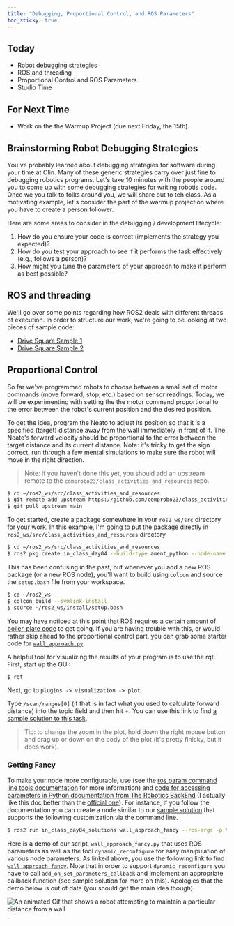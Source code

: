 ```yaml
---
title: "Debugging, Proportional Control, and ROS Parameters"
toc_sticky: true
---
```


## Today
* Robot debugging strategies
* ROS and threading
* Proportional Control and ROS Parameters
* Studio Time

## For Next Time
* Work on the <a-no-proxy href="../assignments/warmup_project">the Warmup Project</a-no-proxy> (due next Friday, the 15th).


## Brainstorming Robot Debugging Strategies

You've probably learned about debugging strategies for software during your time at Olin.  Many of these generic strategies carry over just fine to debugging robotics programs.  Let's take 10 minutes with the people around you to come up with some debugging strategies for writing robotis code.  Once we you talk to folks around you, we will share out to teh class.  As a motivating example, let's consider the part of the warmup projection where you have to create a person follower.

Here are some areas to consider in the debugging / development lifecycle:
1.  How do you ensure your code is correct (implements the strategy you expected)?
2.  How do you test your approach to see if it performs the task effectively (e.g., follows a person)?
3.  How might you tune the parameters of your approach to make it perform as best possible?

## ROS and threading

We'll go over some points regarding how ROS2 deals with different threads of execution.  In order to structure our work, we're going to be looking at two pieces of sample code:

* [Drive Square Sample 1](../Sample_code/drive_square_sample_1)
* [Drive Square Sample 2](../Sample_code/drive_square_sample_3)

## Proportional Control

So far we've programmed robots to choose between a small set of motor commands (move forward, stop, etc.) based on sensor readings.  Today, we will be experimenting with setting the the motor command  proportional to the error between the robot's current position and the desired position.

To get the idea, program the Neato to adjust its position so that it is a specified (target) distance away from the wall immediately in front of it.  The Neato's forward velocity should be proportional to the error between the target distance and its current distance.  Note: it's tricky to get the sign correct, run through a few mental simulations to make sure the robot will move in the right direction.

> Note: if you haven't done this yet, you should add an upstream remote to the ``comprobo23/class_activities_and_resources`` repo.
```bash
$ cd ~/ros2_ws/src/class_activities_and_resources
$ git remote add upstream https://github.com/comprobo23/class_activities_and_resources
$ git pull upstream main
```

To get started, create a package somewhere in your ``ros2_ws/src`` directory for your work.  In this example, I'm going to put the package directly in ``ros2_ws/src/class_activities_and_resources`` directory

```bash
$ cd ~/ros2_ws/src/class_activities_and_resources
$ ros2 pkg create in_class_day04 --build-type ament_python --node-name wall_approach --dependencies rclpy std_msgs geometry_msgs sensor_msgs neato2_interfaces
```

This has been confusing in the past, but whenever you add a new ROS package (or a new ROS node), you'll want to build using ``colcon`` and source the ``setup.bash`` file from your workspace.

```bash
$ cd ~/ros2_ws
$ colcon build --symlink-install
$ source ~/ros2_ws/install/setup.bash
```

You may have noticed at this point that ROS requires a certain amount of [boiler-plate code](https://en.wikipedia.org/wiki/Boilerplate_code) to get going.  If you are having trouble with this, or would rather skip ahead to the proportional control part, you can grab some starter code for [``wall_approach.py``](../Sample_code/wall_approach_starter).

A helpful tool for visualizing the results of your program is to use the <a-no-proxy href="https://docs.ros.org/en/humble/Concepts/About-RQt.html">rqt</a-no-proxy>.  First, start up the GUI:

```bash
$ rqt
```

Next, go to ``plugins -> visualization -> plot``.

Type ``/scan/ranges[0]`` (if that is in fact what you used to calculate forward distance) into the topic field and then hit +.  You can use this link to find [a sample solution to this task](https://github.com/comprobo23/class_activities_and_resources/blob/main/in_class_day04_solutions/in_class_day04_solutions/wall_approach.py).

> Tip: to change the zoom in the plot, hold down the right mouse button and drag up or down on the body of the plot (it's pretty finicky, but it does work).

### Getting Fancy

To make your node more configurable, use (see the [ros param command line tools documentation](https://docs.ros.org/en/humble/Tutorials/Beginner-CLI-Tools/Understanding-ROS2-Parameters/Understanding-ROS2-Parameters.html) for more information) and [code for accessing parameters in Python documentation from The Robotics BackEnd](https://roboticsbackend.com/rclpy-params-tutorial-get-set-ros2-params-with-python/) (I actually like this doc better than the [official one](https://docs.ros.org/en/humble/Tutorials/Beginner-Client-Libraries/Using-Parameters-In-A-Class-Python.html)). For instance, if you follow the documentation you can create a node similar to our [sample solution](https://github.com/comprobo23/class_activities_and_resources/blob/main/in_class_day04_solutions/in_class_day04_solutions/wall_approach_fancy.py) that supports the following customization via the command line.

```bash
$ ros2 run in_class_day04_solutions wall_approach_fancy --ros-args -p target_distance:=1.5 -p Kp:=0.5
```

Here is a demo of our script, ``wall_approach_fancy.py`` that uses ROS parameters as well as the tool ``dynamic_reconfigure`` for easy manipulation of various node parameters.  As linked above, you use the following link to find [``wall_approach_fancy``](https://github.com/comprobo23/class_activities_and_resources/blob/main/in_class_day04_solutions/in_class_day04_solutions/wall_approach_fancy.py).  Note that in order to support ``dynamic_reconfigure`` you have to call ``add_on_set_parameters_callback`` and implement an appropriate callback function (see sample solution for more on this).  Apologies that the demo below is out of date (you should get the main idea though).

![An animated Gif that shows a robot attempting to maintain a particular distance from a wall](day04images/wall_approach_fancy.gif).
